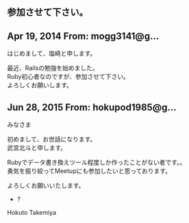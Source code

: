 ## 参加させて下さい。

## Apr 19, 2014 From: mogg3141@g...

はじめまして、塩崎と申します。

最近、Railsの勉強を始めました。  
Ruby初心者なのですが、参加させて下さい。  
よろしくお願いします。

## Jun 28, 2015 From: hokupod1985@g...

みなさま

初めまして、お世話になります。  
武宮北斗と申します。

Rubyでデータ書き換えツール程度しか作ったことがない者です。。  
勇気を振り絞ってMeetupにも参加したいと思っております。

よろしくお願いいたします。

  - ?

Hokuto Takemiya

